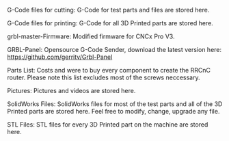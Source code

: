 G-Code files for cutting: G-Code for test parts and files are stored here.

G-Code files for printing: G-Code for all 3D Printed parts are stored here.

grbl-master-Firmware: Modified firmware for CNCx Pro V3.

GRBL-Panel: Opensource G-Code Sender, download the latest version here: https://github.com/gerritv/Grbl-Panel

Parts List: Costs and were to buy every component to create the RRCnC router. Please note this list excludes most of the screws neccessary.

Pictures: Pictures and videos are stored here.

SolidWorks Files: SolidWorks files for most of the test parts and all of the 3D Printed parts are stored here. Feel free to modify, change, upgrade any file.

STL Files: STL files for every 3D Printed part on the machine are stored here.
